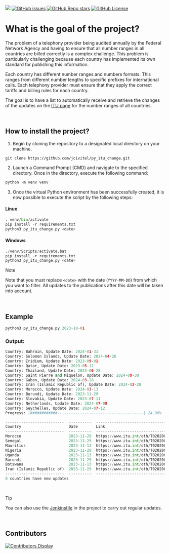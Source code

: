 [![](https://img.shields.io/maintenance/yes/2024)](https://github.com/jcivitel/)
[![GitHub issues](https://img.shields.io/github/issues/jcivitel/py_itu_change)](https://github.com/jcivitel/py_itu_change)
[![GitHub Repo stars](https://img.shields.io/github/stars/jcivitel/py_itu_change)](https://github.com/jcivitel/py_itu_change)
[![GitHub License](https://img.shields.io/github/license/jcivitel/py_itu_change)](https://github.com/jcivitel/py_itu_change)

# What is the goal of the project?

The problem of a telephony provider being audited annually by the Federal Network Agency and having to ensure that all number ranges in all countries are billed correctly is a complex challenge. This problem is particularly challenging because each country has implemented its own standard for publishing this information.

Each country has different number ranges and numbers formats. This ranges from different number lengths to specific prefixes for international calls. Each telephony provider must ensure that they apply the correct tariffs and billing rules for each country.

The goal is to have a list to automatically receive and retrieve the changes of the updates on the <a href="https://www.itu.int/oth/T0202.aspx?lang=en">ITU page</a> for the number ranges of all countries.

<br>

## How to install the project?
1. Begin by cloning the repository to a designated local directory on your machine.
```console
git clone https://github.com/jcivitel/py_itu_change.git
```
2. Launch a Command Prompt (CMD) and navigate to the specified directory. Once in the directory, execute the following command:
```python
python -m venv venv
```

3. Once the virtual Python environment has been successfully created, it is now possible to execute the script by the following steps:
#### Linux
```python
. venv/bin/activate
pip install -r requirements.txt
python3 py_itu_change.py <date>
```
#### Windows
```python
./venv/Scripts/activate.bat
pip install -r requirements.txt
python3 py_itu_change.py <date>
```

> [!NOTE]
> Note that you must replace `<date>` with the date (`YYYY-MM-DD`) from which you want to filter. All updates to the publications after this date will be taken into account.

<br>

## Example
```python
python3 py_itu_change.py 2023-10-01
```

### Output:
```python
Country: Bahrain, Update Date: 2024-01-31
Country: Solomon Islands, Update Date: 2024-04-26
Country: Iridium, Update Date: 2023-09-01
Country: Qatar, Update Date: 2023-05-12
Country: Thailand, Update Date: 2024-06-28
Country: Saint Pierre and Miquelon, Update Date: 2024-08-30
Country: Gabon, Update Date: 2024-03-28
Country: Iran (Islamic Republic of), Update Date: 2024-03-28
Country: Morocco, Update Date: 2024-03-13
Country: Burundi, Update Date: 2023-11-29
Country: Slovakia, Update Date: 2023-07-11
Country: Netherlands, Update Date: 2024-07-09
Country: Seychelles, Update Date: 2024-07-12
Progress: |############--------------------------------------| 24.90%

--------------------------  ----------  --------------------------------------
Country                     Date        Link
--------------------------  ----------  --------------------------------------
Morocco                     2023-11-29  https://www.itu.int/oth/T0202000090/en
Senegal                     2023-11-29  https://www.itu.int/oth/T02020000B8/en
Mauritius                   2023-11-13  https://www.itu.int/oth/T0202000088/en
Nigeria                     2023-11-29  https://www.itu.int/oth/T020200009C/en
Uganda                      2023-11-13  https://www.itu.int/oth/T02020000F1/en
Burundi                     2023-11-29  https://www.itu.int/oth/T0202000022/en
Botswana                    2023-11-13  https://www.itu.int/oth/T020200001C/en
Iran (Islamic Republic of)  2023-11-29  https://www.itu.int/oth/T0202000066/en
--------------------------  ----------  --------------------------------------
8 countries have new updates
```

<br>

> [!TIP]
> You can also use the [Jenkinsfile](Jenkinsfile) in the project to carry out regular updates.

<br>

## Contributors
[![Contributors Display](https://badges.pufler.dev/contributors/jcivitel/py_itu_change?size=50&padding=5&bots=false)](https://github.com/jcivitel/py_itu_change/graphs/contributors)
